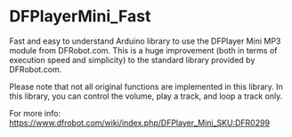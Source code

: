 # DFPlayerMini_Fast
Fast and easy to understand Arduino library to use the DFPlayer Mini MP3 module from DFRobot.com. This is a huge improvement (both in terms of execution speed and simplicity) to the standard library provided by DFRobot.com.

Please note that not all original functions are implemented in this library. In this library, you can control the volume, play a track, and loop a track only.

For more info: https://www.dfrobot.com/wiki/index.php/DFPlayer_Mini_SKU:DFR0299
